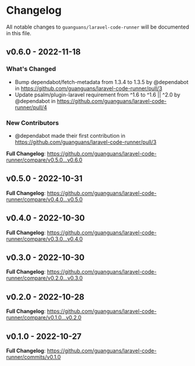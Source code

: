 # Changelog

All notable changes to `guanguans/laravel-code-runner` will be documented in this file.

## v0.6.0 - 2022-11-18

### What's Changed

- Bump dependabot/fetch-metadata from 1.3.4 to 1.3.5 by @dependabot in https://github.com/guanguans/laravel-code-runner/pull/3
- Update psalm/plugin-laravel requirement from ^1.6 to ^1.6 || ^2.0 by @dependabot in https://github.com/guanguans/laravel-code-runner/pull/4

### New Contributors

- @dependabot made their first contribution in https://github.com/guanguans/laravel-code-runner/pull/3

**Full Changelog**: https://github.com/guanguans/laravel-code-runner/compare/v0.5.0...v0.6.0

## v0.5.0 - 2022-10-31

**Full Changelog**: https://github.com/guanguans/laravel-code-runner/compare/v0.4.0...v0.5.0

## v0.4.0 - 2022-10-30

**Full Changelog**: https://github.com/guanguans/laravel-code-runner/compare/v0.3.0...v0.4.0

## v0.3.0 - 2022-10-30

**Full Changelog**: https://github.com/guanguans/laravel-code-runner/compare/v0.2.0...v0.3.0

## v0.2.0 - 2022-10-28

**Full Changelog**: https://github.com/guanguans/laravel-code-runner/compare/v0.1.0...v0.2.0

## v0.1.0 - 2022-10-27

**Full Changelog**: https://github.com/guanguans/laravel-code-runner/commits/v0.1.0
